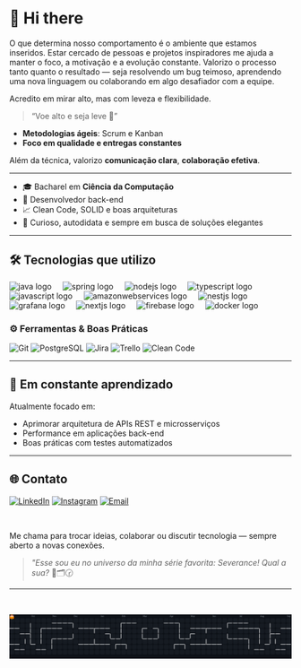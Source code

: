 <!-- Banner com saudação -->
<p>
<h1>👋 Hi there</h1>
</p>

O que determina nosso comportamento é o ambiente que estamos inseridos. Estar cercado de pessoas e projetos inspiradores me ajuda a manter o foco, a motivação e a evolução constante. Valorizo o processo tanto quanto o resultado — seja resolvendo um bug teimoso, aprendendo uma nova linguagem ou colaborando em algo desafiador com a equipe.

Acredito em mirar alto, mas com leveza e flexibilidade.

> “Voe alto e seja leve 🎈”


- **Metodologias ágeis**: Scrum e Kanban
- **Foco em qualidade e entregas constantes**

Além da técnica, valorizo **comunicação clara**, **colaboração efetiva**.

---

- 🎓 Bacharel em **Ciência da Computação**
- 💼 Desenvolvedor back-end
- 📈 Clean Code, SOLID e boas arquiteturas
- 🧪 Curioso, autodidata e sempre em busca de soluções elegantes

---

## 🛠️ Tecnologias que utilizo

<div align="left">
  <img src="https://cdn.jsdelivr.net/gh/devicons/devicon/icons/java/java-original.svg" height="40" alt="java logo"  />
  <img width="12" />
  <img src="https://cdn.jsdelivr.net/gh/devicons/devicon/icons/spring/spring-original.svg" height="40" alt="spring logo"  />
  <img width="12" />
  <img src="https://cdn.jsdelivr.net/gh/devicons/devicon/icons/nodejs/nodejs-original.svg" height="40" alt="nodejs logo"  />
  <img width="12" />
  <img src="https://cdn.jsdelivr.net/gh/devicons/devicon/icons/typescript/typescript-original.svg" height="40" alt="typescript logo"  />
  <img width="12" />
  <img src="https://cdn.jsdelivr.net/gh/devicons/devicon/icons/javascript/javascript-original.svg" height="40" alt="javascript logo"  />
  <img width="12" />
  <img src="https://cdn.jsdelivr.net/gh/devicons/devicon/icons/amazonwebservices/amazonwebservices-line-wordmark.svg" height="40" alt="amazonwebservices logo"  />
  <img width="12" />
  <img src="https://cdn.jsdelivr.net/gh/devicons/devicon/icons/nestjs/nestjs-original.svg" height="40" alt="nestjs logo"  />
  <img src="https://cdn.jsdelivr.net/gh/devicons/devicon/icons/grafana/grafana-original.svg" height="40" alt="grafana logo"  />
  <img width="12" />
  <img src="https://cdn.jsdelivr.net/gh/devicons/devicon/icons/nextjs/nextjs-original.svg" height="40" alt="nextjs logo"  />
  <img width="12" />
  <img src="https://cdn.jsdelivr.net/gh/devicons/devicon/icons/firebase/firebase-plain.svg" height="40" alt="firebase logo"  />
  <img width="12" />
  <img src="https://cdn.jsdelivr.net/gh/devicons/devicon/icons/docker/docker-original.svg" height="40" alt="docker logo"  />
</div>

### ⚙️ Ferramentas & Boas Práticas

![Git](https://img.shields.io/badge/Git-F05032?style=for-the-badge&logo=git&logoColor=white)
![PostgreSQL](https://img.shields.io/badge/PostgreSQL-336791?style=for-the-badge&logo=postgresql&logoColor=white)
![Jira](https://img.shields.io/badge/Jira-0052CC?style=for-the-badge&logo=jira&logoColor=white)
![Trello](https://img.shields.io/badge/Trello-0079BF?style=for-the-badge&logo=trello&logoColor=white)
![Clean Code](https://img.shields.io/badge/Clean_Code-black?style=for-the-badge&logo=code&logoColor=white)

---

## 🌱 Em constante aprendizado

Atualmente focado em:
- Aprimorar arquitetura de APIs REST e microsserviços
- Performance em aplicações back-end
- Boas práticas com testes automatizados

---

## 🌐 Contato

[![LinkedIn](https://img.shields.io/badge/LinkedIn-blue?style=for-the-badge&logo=linkedin&logoColor=white)](https://www.linkedin.com/in/abreurenann)
[![Instagram](https://img.shields.io/badge/Instagram-E4405F?style=for-the-badge&logo=instagram&logoColor=white)](https://instagram.com/abreurenann)
[![Email](https://img.shields.io/badge/E--mail-D14836?style=for-the-badge&logo=gmail&logoColor=white)](mailto:renan.breu04@gmail.com)

<br>

Me chama para trocar ideias, colaborar ou discutir tecnologia — sempre aberto a novas conexões.


> _"Esse sou eu no universo da minha série favorita: Severance! Qual a sua?_ 👔🗂️🕝


---
<br>

![Pac-Man Contribution Graph](https://raw.githubusercontent.com/abreurenann/abreurenann/output/pacman-contribution-graph-dark.svg)

